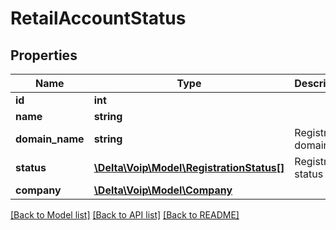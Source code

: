# RetailAccountStatus

## Properties
Name | Type | Description | Notes
------------ | ------------- | ------------- | -------------
**id** | **int** |  | [optional] 
**name** | **string** |  | 
**domain_name** | **string** | Registration domain | [optional] 
**status** | [**\Delta\Voip\Model\RegistrationStatus[]**](RegistrationStatus.md) | Registration status | [optional] 
**company** | [**\Delta\Voip\Model\Company**](Company.md) |  | 

[[Back to Model list]](../README.md#documentation-for-models) [[Back to API list]](../README.md#documentation-for-api-endpoints) [[Back to README]](../README.md)


